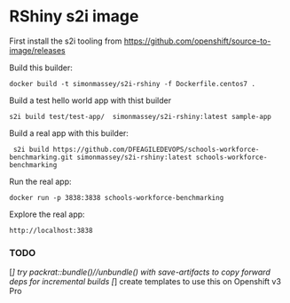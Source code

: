 
# RShiny s2i image

First install the s2i tooling from https://github.com/openshift/source-to-image/releases

Build this builder: 

```
docker build -t simonmassey/s2i-rshiny -f Dockerfile.centos7 . 
```

Build a test hello world app with thist builder

```
s2i build test/test-app/  simonmassey/s2i-rshiny:latest sample-app
```

Build a real app with this builder: 

```
 s2i build https://github.com/DFEAGILEDEVOPS/schools-workforce-benchmarking.git simonmassey/s2i-rshiny:latest schools-workforce-benchmarking
```

Run the real app: 

```
docker run -p 3838:3838 schools-workforce-benchmarking
```

Explore the real app:


```
http://localhost:3838
```

### TODO 

[_] try packrat::bundle()//unbundle() with save-artifacts to copy forward deps for incremental builds
[_] create templates to use this on Openshift v3 Pro
